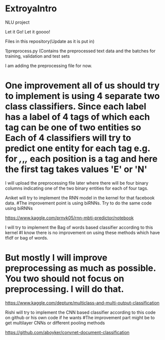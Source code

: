 # ExtroyaIntro
NLU project

Let it Go! Let it goooo!

Files in this repository(Update as it is put in)

1)preprocess.py (Contains the preprocessed text data and the batches for training, validation and test sets




I am adding the preprocessing file for now.


# One improvement all of us should try to implement is using 4 separate  two class classifiers. Since each label has a label of 4 tags of which each tag can be one of two entities so Each of 4 classifiers will try to predict one entity for each tag  e.g. for _,_,_,_ each position is a tag and here the first tag takes values 'E' or 'N'

I will upload the preprocessing file later where there will be four binary columns indicating one of the two binary entities for each of four tags.


Aniket will try to implement the RNN model in the kernel for that facebook data.
#The improvement point is using biRNNs. Try to do the same code using biRNNs

https://www.kaggle.com/prnvk05/rnn-mbti-predictor/notebook

I will try to implement the Bag of words based classifier according to this kernel
#I know there is no improvement on using these methods which have tfidf or bag of words.
# But mostly I will improve preprocessing as much as possible. You two should not focus on preprocessing. I will do that.

https://www.kaggle.com/depture/multiclass-and-multi-output-classification

Rishi will try to implement the CNN based classifier according to this code on github or his own code if he wants
#The improvement part might be to get multilayer CNNs or different pooling methods

https://github.com/aboyker/convnet-document-classification




